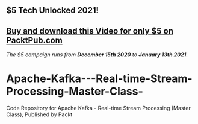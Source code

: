 ## $5 Tech Unlocked 2021!
[Buy and download this Video for only $5 on PacktPub.com](https://www.packtpub.com/product/apache-kafka-real-time-stream-processing-master-class-video/9781800209343)
-----
*The $5 campaign         runs from __December 15th 2020__ to __January 13th 2021.__*

# Apache-Kafka---Real-time-Stream-Processing-Master-Class-
Code Repository for Apache Kafka - Real-time Stream Processing (Master Class), Published by Packt
